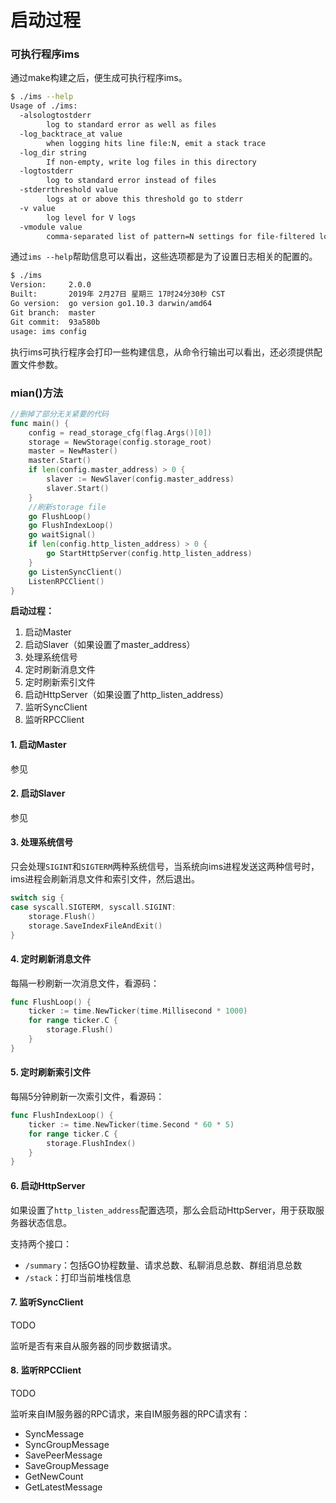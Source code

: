 # 启动过程


### 可执行程序ims

通过make构建之后，便生成可执行程序ims。

```bash
$ ./ims --help
Usage of ./ims:
  -alsologtostderr
    	log to standard error as well as files
  -log_backtrace_at value
    	when logging hits line file:N, emit a stack trace
  -log_dir string
    	If non-empty, write log files in this directory
  -logtostderr
    	log to standard error instead of files
  -stderrthreshold value
    	logs at or above this threshold go to stderr
  -v value
    	log level for V logs
  -vmodule value
    	comma-separated list of pattern=N settings for file-filtered logging
```

通过`ims --help`帮助信息可以看出，这些选项都是为了设置日志相关的配置的。

```bash
$ ./ims
Version:     2.0.0
Built:       2019年 2月27日 星期三 17时24分30秒 CST
Go version:  go version go1.10.3 darwin/amd64
Git branch:  master
Git commit:  93a580b
usage: ims config
```

执行ims可执行程序会打印一些构建信息，从命令行输出可以看出，还必须提供配置文件参数。

### mian()方法

```go
//删掉了部分无关紧要的代码
func main() {
	config = read_storage_cfg(flag.Args()[0])
	storage = NewStorage(config.storage_root)
	master = NewMaster()
	master.Start()
	if len(config.master_address) > 0 {
		slaver := NewSlaver(config.master_address)
		slaver.Start()
	}
	//刷新storage file
	go FlushLoop()
	go FlushIndexLoop()
	go waitSignal()
	if len(config.http_listen_address) > 0 {
		go StartHttpServer(config.http_listen_address)
	}
	go ListenSyncClient()
	ListenRPCClient()
}
```

**启动过程：**

1. 启动Master
2. 启动Slaver（如果设置了master_address）
3. 处理系统信号
4. 定时刷新消息文件
5. 定时刷新索引文件
6. 启动HttpServer（如果设置了http_listen_address）
7. 监听SyncClient
8. 监听RPCClient

#### 1. 启动Master

参见[]()

#### 2. 启动Slaver

参见[]()

#### 3. 处理系统信号

只会处理`SIGINT`和`SIGTERM`两种系统信号，当系统向ims进程发送这两种信号时，ims进程会刷新消息文件和索引文件，然后退出。

```go
switch sig {
case syscall.SIGTERM, syscall.SIGINT:
    storage.Flush()
    storage.SaveIndexFileAndExit()
}
```

#### 4. 定时刷新消息文件

每隔一秒刷新一次消息文件，看源码：

```go
func FlushLoop() {
	ticker := time.NewTicker(time.Millisecond * 1000)
	for range ticker.C {
		storage.Flush()
	}
}
```

#### 5. 定时刷新索引文件

每隔5分钟刷新一次索引文件，看源码：

```go
func FlushIndexLoop() {
	ticker := time.NewTicker(time.Second * 60 * 5)
	for range ticker.C {
		storage.FlushIndex()
	}
}
```

#### 6. 启动HttpServer

如果设置了`http_listen_address`配置选项，那么会启动HttpServer，用于获取服务器状态信息。

支持两个接口：

- `/summary`：包括GO协程数量、请求总数、私聊消息总数、群组消息总数
- `/stack`：打印当前堆栈信息

#### 7. 监听SyncClient

TODO

监听是否有来自从服务器的同步数据请求。

#### 8. 监听RPCClient

TODO

监听来自IM服务器的RPC请求，来自IM服务器的RPC请求有：

- SyncMessage
- SyncGroupMessage
- SavePeerMessage
- SaveGroupMessage
- GetNewCount
- GetLatestMessage

